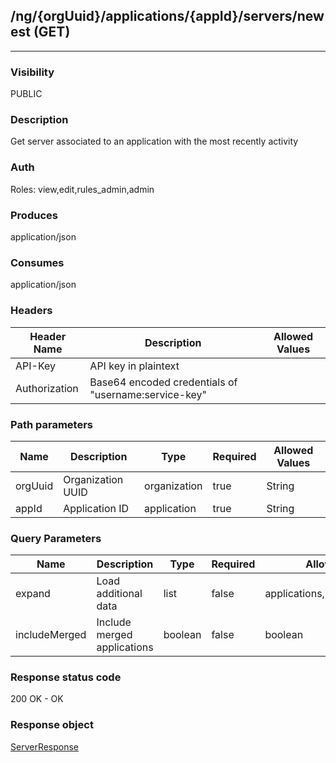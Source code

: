 ## /ng/{orgUuid}/applications/{appId}/servers/newest (GET)
---
### Visibility
PUBLIC
### Description
Get server associated to an application with the most recently activity
### Auth
Roles: view,edit,rules_admin,admin
### Produces
application/json
### Consumes
application/json
### Headers
| Header Name | Description | Allowed Values |
| ----------- | ----------- | ----------- |
| API-Key | API key in plaintext |  |
| Authorization | Base64 encoded credentials of &quot;username:service-key&quot; |  |
### Path parameters
| Name | Description | Type | Required | Allowed Values |
| ----------- | ----------- | ----------- | ----------- | ----------- |
| orgUuid | Organization UUID | organization | true | String |
| appId | Application ID | application | true | String |
### Query Parameters
| Name | Description | Type | Required | Allowed Values |
| ----------- | ----------- | ----------- | ----------- | ----------- |
| expand | Load additional data | list | false | applications,num_apps,skip_links |
| includeMerged | Include merged applications | boolean | false | boolean |
### Response status code
200 OK - OK
### Response object
[ServerResponse](<../../objects/ServerResponse.md>)
